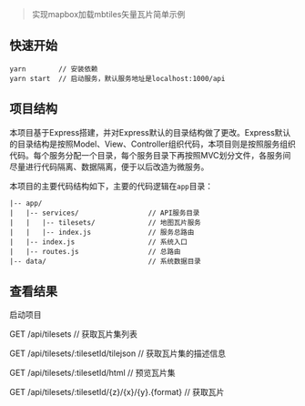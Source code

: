 > 实现mapbox加载mbtiles矢量瓦片简单示例

## 快速开始
```
yarn        // 安装依赖
yarn start  // 启动服务，默认服务地址是localhost:1000/api
```

## 项目结构

本项目基于Express搭建，并对Express默认的目录结构做了更改。Express默认的目录结构是按照Model、View、Controller组织代码，本项目则是按照服务组织代码。每个服务分配一个目录，每个服务目录下再按照MVC划分文件，各服务间尽量进行代码隔离、数据隔离，便于以后改造为微服务。

本项目的主要代码结构如下，主要的代码逻辑在`app`目录：

```
|-- app/
|   |-- services/                 // API服务目录
|   |   |-- tilesets/             // 地图瓦片服务
|   |   |-- index.js              // 服务总路由
|   |-- index.js                  // 系统入口
|   |-- routes.js                 // 总路由
|-- data/                         // 系统数据目录
```
## 查看结果
启动项目 

GET /api/tilesets                                 // 获取瓦片集列表

GET /api/tilesets/:tilesetId/tilejson             // 获取瓦片集的描述信息

GET /api/tilesets/:tilesetId/html                 // 预览瓦片集

GET /api/tilesets/:tilesetId/{z}/{x}/{y}.{format} // 获取瓦片
